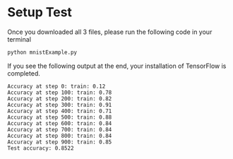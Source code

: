 # Setup Test
Once you downloaded all 3 files, please run the following code in your terminal

```python
python mnistExample.py
```

If you see the following output at the end, your installation of TensorFlow is completed.
```
Accuracy at step 0: train: 0.12
Accuracy at step 100: train: 0.78
Accuracy at step 200: train: 0.82
Accuracy at step 300: train: 0.91
Accuracy at step 400: train: 0.71
Accuracy at step 500: train: 0.88
Accuracy at step 600: train: 0.84
Accuracy at step 700: train: 0.84
Accuracy at step 800: train: 0.84
Accuracy at step 900: train: 0.85
Test accuracy: 0.8522
```
